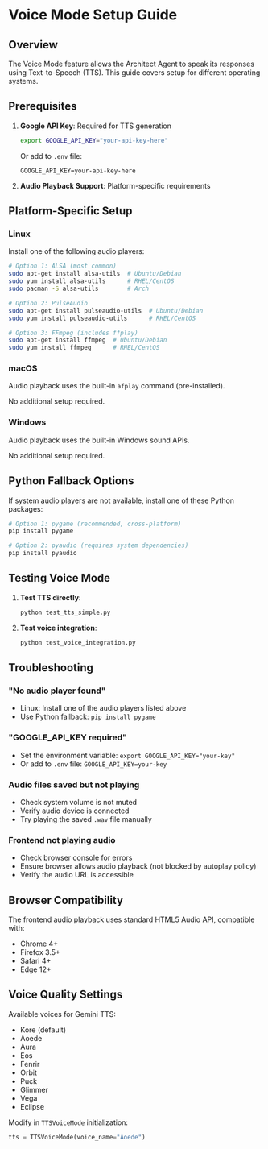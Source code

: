 # Voice Mode Setup Guide

## Overview
The Voice Mode feature allows the Architect Agent to speak its responses using Text-to-Speech (TTS). This guide covers setup for different operating systems.

## Prerequisites

1. **Google API Key**: Required for TTS generation
   ```bash
   export GOOGLE_API_KEY="your-api-key-here"
   ```
   Or add to `.env` file:
   ```
   GOOGLE_API_KEY=your-api-key-here
   ```

2. **Audio Playback Support**: Platform-specific requirements

## Platform-Specific Setup

### Linux

Install one of the following audio players:

```bash
# Option 1: ALSA (most common)
sudo apt-get install alsa-utils  # Ubuntu/Debian
sudo yum install alsa-utils      # RHEL/CentOS
sudo pacman -S alsa-utils        # Arch

# Option 2: PulseAudio
sudo apt-get install pulseaudio-utils  # Ubuntu/Debian
sudo yum install pulseaudio-utils      # RHEL/CentOS

# Option 3: FFmpeg (includes ffplay)
sudo apt-get install ffmpeg  # Ubuntu/Debian
sudo yum install ffmpeg      # RHEL/CentOS
```

### macOS

Audio playback uses the built-in `afplay` command (pre-installed).

No additional setup required.

### Windows

Audio playback uses the built-in Windows sound APIs.

No additional setup required.

## Python Fallback Options

If system audio players are not available, install one of these Python packages:

```bash
# Option 1: pygame (recommended, cross-platform)
pip install pygame

# Option 2: pyaudio (requires system dependencies)
pip install pyaudio
```

## Testing Voice Mode

1. **Test TTS directly**:
   ```bash
   python test_tts_simple.py
   ```

2. **Test voice integration**:
   ```bash
   python test_voice_integration.py
   ```

## Troubleshooting

### "No audio player found"
- Linux: Install one of the audio players listed above
- Use Python fallback: `pip install pygame`

### "GOOGLE_API_KEY required"
- Set the environment variable: `export GOOGLE_API_KEY="your-key"`
- Or add to `.env` file: `GOOGLE_API_KEY=your-key`

### Audio files saved but not playing
- Check system volume is not muted
- Verify audio device is connected
- Try playing the saved `.wav` file manually

### Frontend not playing audio
- Check browser console for errors
- Ensure browser allows audio playback (not blocked by autoplay policy)
- Verify the audio URL is accessible

## Browser Compatibility

The frontend audio playback uses standard HTML5 Audio API, compatible with:
- Chrome 4+
- Firefox 3.5+
- Safari 4+
- Edge 12+

## Voice Quality Settings

Available voices for Gemini TTS:
- Kore (default)
- Aoede
- Aura
- Eos
- Fenrir
- Orbit
- Puck
- Glimmer
- Vega
- Eclipse

Modify in `TTSVoiceMode` initialization:
```python
tts = TTSVoiceMode(voice_name="Aoede")
```